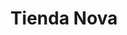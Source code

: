 ---
title: "Tienda Nova"
url: /ciudad-autonoma-de-buenos-aires/tienda-nova/
shop: alimentación sana
---